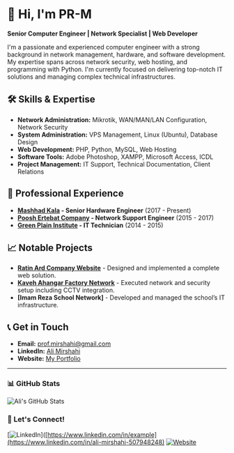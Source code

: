 # 👋 Hi, I'm PR-M

**Senior Computer Engineer | Network Specialist | Web Developer**

I'm a passionate and experienced computer engineer with a strong background in network management, hardware, and software development. My expertise spans across network security, web hosting, and programming with Python. I'm currently focused on delivering top-notch IT solutions and managing complex technical infrastructures.

## 🛠 Skills & Expertise
- **Network Administration:** Mikrotik, WAN/MAN/LAN Configuration, Network Security
- **System Administration:** VPS Management, Linux (Ubuntu), Database Design
- **Web Development:** PHP, Python, MySQL, Web Hosting
- **Software Tools:** Adobe Photoshop, XAMPP, Microsoft Access, ICDL
- **Project Management:** IT Support, Technical Documentation, Client Relations

## 💼 Professional Experience
- **[Mashhad Kala](https://mashadkala.com/) - Senior Hardware Engineer** (2017 - Present)
- **[Poosh Ertebat Company](https://rasmio.com/company/10380299882/direct/) - Network Support Engineer** (2015 - 2017)
- **[Green Plain Institute](https://example.com) - IT Technician** (2014 - 2015)

## 📈 Notable Projects
- **[Ratin Ard Company Website](http://ratinard.com)** - Designed and implemented a complete web solution.
- **[Kaveh Ahangar Factory Network](https://gsksite.com)** - Executed network and security setup including CCTV integration.
- **[Imam Reza School Network]** - Developed and managed the school’s IT infrastructure.

## 📞 Get in Touch
- **Email:** [prof.mirshahi@gmail.com](mailto:prof.mirshahi@gmail.com)
- **LinkedIn:** [Ali Mirshahi](https://www.linkedin.com/in/ali-mirshahi-507948248)
- **Website:** [My Portfolio](https://www.pr-mir.ir)

---

### 📊 GitHub Stats
![Ali's GitHub Stats](https://github-readme-stats.vercel.app/api?username=Scary-technologies&show_icons=true&theme=radical)

### 🔗 Let's Connect!
[![LinkedIn](https://img.shields.io/badge/LinkedIn-Connect-blue)]([https://www.linkedin.com/in/example](https://www.linkedin.com/in/ali-mirshahi-507948248)
[![Website](https://img.shields.io/badge/Website-Visit-brightgreen)](http://example.com)
